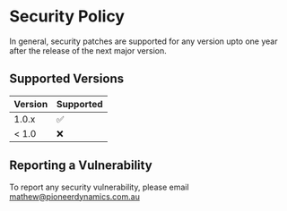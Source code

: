 # Security Policy

In general, security patches are supported for any version upto one year after the release of the next major version.

## Supported Versions

| Version | Supported          |
| ------- | ------------------ |
| 1.0.x   | :white_check_mark: |
| < 1.0   | :x:                |

## Reporting a Vulnerability

To report any security vulnerability, please email mathew@pioneerdynamics.com.au
